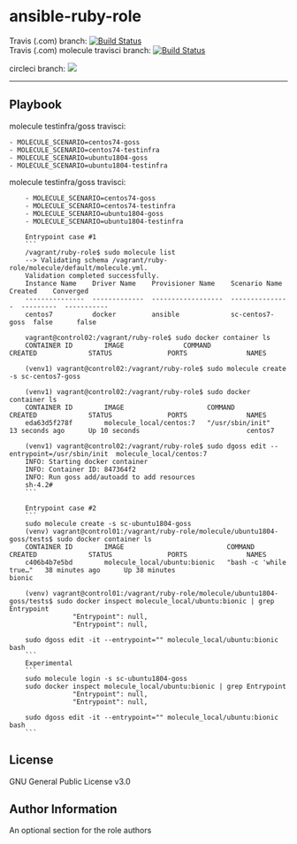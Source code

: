 ansible-ruby-role
=========


Travis (.com) branch:
[![Build Status](https://travis-ci.com/githubfoam/ruby-role.svg?branch=badges)](https://travis-ci.com/githubfoam/ruby-role)  
Travis (.com) molecule travisci branch:
[![Build Status](https://travis-ci.com/githubfoam/ruby-role?branch=travisci)](https://travis-ci.com/githubfoam/ruby-role)  

circleci branch:
[![](https://img.shields.io/circleci/project/github/githubfoam/ruby-role/circleci.svg?style=plastic)](https://circleci.com/gh/githubfoam/ruby-role)


----------------

Playbook
----------------

molecule testinfra/goss travisci:

    - MOLECULE_SCENARIO=centos74-goss
    - MOLECULE_SCENARIO=centos74-testinfra
    - MOLECULE_SCENARIO=ubuntu1804-goss
    - MOLECULE_SCENARIO=ubuntu1804-testinfra

molecule testinfra/goss travisci:

        - MOLECULE_SCENARIO=centos74-goss
        - MOLECULE_SCENARIO=centos74-testinfra
        - MOLECULE_SCENARIO=ubuntu1804-goss
        - MOLECULE_SCENARIO=ubuntu1804-testinfra

        Entrypoint case #1
        ```
        /vagrant/ruby-role$ sudo molecule list
        --> Validating schema /vagrant/ruby-role/molecule/default/molecule.yml.
        Validation completed successfully.
        Instance Name    Driver Name    Provisioner Name    Scenario Name    Created    Converged
        ---------------  -------------  ------------------  ---------------  ---------  -----------
        centos7          docker         ansible             sc-centos7-goss  false      false

        vagrant@control02:/vagrant/ruby-role$ sudo docker container ls
        CONTAINER ID        IMAGE               COMMAND             CREATED             STATUS              PORTS               NAMES

        (venv1) vagrant@control02:/vagrant/ruby-role$ sudo molecule create -s sc-centos7-goss

        (venv1) vagrant@control02:/vagrant/ruby-role$ sudo docker container ls
        CONTAINER ID        IMAGE                     COMMAND             CREATED             STATUS              PORTS               NAMES
        eda63d5f278f        molecule_local/centos:7   "/usr/sbin/init"    13 seconds ago      Up 10 seconds                           centos7

        (venv1) vagrant@control02:/vagrant/ruby-role$ sudo dgoss edit --entrypoint=/usr/sbin/init  molecule_local/centos:7
        INFO: Starting docker container
        INFO: Container ID: 847364f2
        INFO: Run goss add/autoadd to add resources
        sh-4.2#
        ```

        Entrypoint case #2
        ```
        sudo molecule create -s sc-ubuntu1804-goss
        (venv) vagrant@control01:/vagrant/ruby-role/molecule/ubuntu1804-goss/tests$ sudo docker container ls
        CONTAINER ID        IMAGE                          COMMAND                  CREATED             STATUS              PORTS               NAMES
        c406b4b7e5bd        molecule_local/ubuntu:bionic   "bash -c 'while true…"   38 minutes ago      Up 38 minutes                           bionic

        (venv) vagrant@control01:/vagrant/ruby-role/molecule/ubuntu1804-goss/tests$ sudo docker inspect molecule_local/ubuntu:bionic | grep Entrypoint
                    "Entrypoint": null,
                    "Entrypoint": null,

        sudo dgoss edit -it --entrypoint="" molecule_local/ubuntu:bionic bash
        ```
        Experimental
        ```
        sudo molecule login -s sc-ubuntu1804-goss
        sudo docker inspect molecule_local/ubuntu:bionic | grep Entrypoint
                    "Entrypoint": null,
                    "Entrypoint": null,

        sudo dgoss edit -it --entrypoint="" molecule_local/ubuntu:bionic bash
        ```


License
-------

GNU General Public License v3.0

Author Information
------------------

An optional section for the role authors
